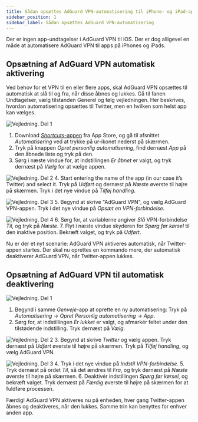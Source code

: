 ```yaml
---
title: Sådan opsættes AdGuard VPN-automatisering til iPhone- og iPad-apps
sidebar_position: 1
sidebar_label: Sådan opsættes AdGuard VPN-automatisering
---
```


Der er ingen app-undtagelser i AdGuard VPN til iOS. Der er dog alligevel en måde at automatisere AdGuard VPN til apps på iPhones og iPads.

## Opsætning af AdGuard VPN automatisk aktivering

Ved behov for et VPN til en eller flere apps, skal AdGuard VPN opsættes til automatisk at slå til og fra, når disse åbnes og lukkes. Gå til fanen Undtagelser, vælg tilstanden Generel og følg vejledningen. Her beskrives, hvordan automatisering opsættes til Twitter, men en hvilken som helst app kan vælges.

![Vejledning. Del 1](https://cdn.adguardvpn.com/public/Adguard/Blog/VPNauto/vpn_on1_en.jpg)

1. Download [ *Shortcuts*-appen](https://apps.apple.com/us/app/shortcuts/id915249334) fra App Store, og gå til afsnittet *Automatisering* ved at trykke på ur-ikonet nederst på skærmen.
2. Tryk på knappen *Opret personlig automatisering*, find dernæst *App* på den åbnede liste og tryk på den.
3. Sørg i næste vindue for, at indstillingen *Er åbnet* er valgt, og tryk dernæst på *Vælg* for at vælge appen.

![Vejledning. Del 2](https://cdn.adguardvpn.com/public/Adguard/Blog/VPNauto/vpn_on2_en.jpg)
4. Start entering the name of the app (in our case it’s Twitter) and select it. Tryk på *Udført* og dernæst på *Næste* øverste til højre på skærmen. Tryk i det nye vindue på *Tilføj handling*.

![Vejledning. Del 3](https://cdn.adguardvpn.com/public/Adguard/Blog/VPNauto/vpn_on3_en.jpg)
5. Begynd at skrive "AdGuard VPN", og vælg AdGuard VPN-appen. Tryk i det nye vindue på *Opsæt en VPN-forbindelse*.

![Vejledning. Del 4](https://cdn.adguardvpn.com/public/Adguard/Blog/VPNauto/vpn_on4_en.jpg)
6. Sørg for, at variablerne angiver *Slå* VPN-forbindelse *Til*, og tryk på *Næste*.
7. Flyt i næste vindue skyderen for *Spørg før kørsel* til den inaktive position. Bekræft valget, og tryk på *Udført*.

Nu er der et nyt scenarie: AdGuard VPN aktiveres automatisk, når Twitter-appen startes. Der skal nu oprettes en kommando mere, der automatisk deaktiverer AdGuard VPN, når Twitter-appen lukkes.

## Opsætning af AdGuard VPN til automatisk deaktivering

![Vejledning. Del 1](https://cdn.adguardvpn.com/public/Adguard/Blog/VPNauto/vpn_off1_en.jpg)

1. Begynd i samme *Genveje*-app at oprette en ny automatisering: Tryk på *Automatisering* → *Opret Personlig automatisering* → *App*.
2. Sørg for, at indstillingen *Er lukket* er valgt, og afmarkér feltet under den tilstødende indstilling. Tryk dernæst på *Vælg*.

![Vejledning. Del 2](https://cdn.adguardvpn.com/public/Adguard/Blog/VPNauto/vpn_off2_en.jpg)
3. Begynd at skrive *Twitter* og vælg appen. Tryk dernæst på *Udført* øverste til højre på skærmen. Tryk på *Tilføj handling*, og vælg AdGuard VPN.

![Vejledning. Del 3](https://cdn.adguardvpn.com/public/Adguard/Blog/VPNauto/vpn_off3_en.jpg)
4. Tryk i det nye vindue på *Indstil VPN-forbindelse*.
5. Tryk dernæst på ordet *Til*, så det ændres til *Fra*, og tryk dernæst på *Næste* øverste til højre på skærmen.
6. Deaktivér indstillingen *Spørg før kørsel*, og bekræft valget. Tryk dernæst på *Færdig* øverste til højre på skærmen for at fuldføre processen.

Færdig! AdGuard VPN aktiveres nu på enheden, hver gang Twitter-appen åbnes og deaktiveres, når den lukkes. Samme trin kan benyttes for enhver anden app.
